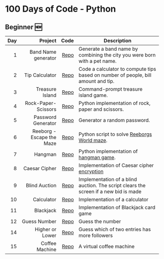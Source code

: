 # 100 Days of Code - Python

## Beginner :new:
| Day |                   Project |                                            Code | Description                                                                               |
|----:|--------------------------:|------------------------------------------------:|-------------------------------------------------------------------------------------------|
|   1 |       Band Name generator | [Repo](Beginner/01_band_name_generator/main.py) | Generate a band name by combining the city you were born with a pet name.                 |
|   2 |            Tip Calculator |      [Repo](Beginner/02_tip_calculator/main.py) | Code a calculator to compute tips based on number of people, bill amount and tip.         |
|   3 |           Treasure Island |     [Repo](Beginner/03_treasure_island/main.py) | Command-prompt treasure island game.                                                      |
|   4 |       Rock-Paper-Scissors | [Repo](Beginner/04_rock_paper_scissors/main.py) | Python implementation of rock, paper and scissors.                                        |
|   5 |        Password Generator |  [Repo](Beginner/05_password_generator/main.py) | Generator a random password.                                                              |
|   6 | Reeborg - Escape the Maze |   [Repo](Beginner/06_escaping_the_maze/main.py) | Python script to solve [Reeborgs World maze](https://reeborg.ca/reeborg.html).            |
|   7 |                   Hangman |             [Repo](Beginner/07_hangman/main.py) | Python implementation of [hangman game](https://en.wikipedia.org/wiki/Hangman_(game)).    |
|   8 |             Caesar Cipher |       [Repo](Beginner/08_caesar_cipher/main.py) | Implementation of Caesar cipher [encryption](https://en.wikipedia.org/wiki/Caesar_cipher) |
|   9 |             Blind Auction |       [Repo](Beginner/09_blind_auction/main.py) | Implementation of a blind auction. The script clears the screen if a new bid is made      |
|  10 |                Calculator |          [Repo](Beginner/10_calculator/main.py) | Implementation of a calculator                                                            |
|  11 |                 Blackjack |           [Repo](Beginner/11_blackjack/main.py) | Implementation of Blackjack card game                                                     |
|  12 |              Guess Number |         [Repo](Beginner/12_guessnumber/main.py) | Guess the number                                                                          |
|  14 |           Higher or Lower |         [Repo](Beginner/14_higherlower/main.py) | Guess which of two entries has more followers                                             |
|  15 |            Coffee Machine |   [Repo](Intermediate/15_coffeemachine/main.py) | A virtual coffee machine                                                                  |